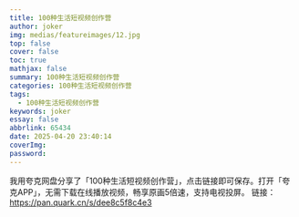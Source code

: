 ```yaml
---
title: 100种生活短视频创作营
author: joker
img: medias/featureimages/12.jpg
top: false
cover: false
toc: true
mathjax: false
summary: 100种生活短视频创作营
categories: 100种生活短视频创作营
tags:
  - 100种生活短视频创作营
keywords: joker
essay: false
abbrlink: 65434
date: 2025-04-20 23:40:14
coverImg:
password:
---
```


我用夸克网盘分享了「100种生活短视频创作营」，点击链接即可保存。打开「夸克APP」，无需下载在线播放视频，畅享原画5倍速，支持电视投屏。
链接：https://pan.quark.cn/s/dee8c5f8c4e3
